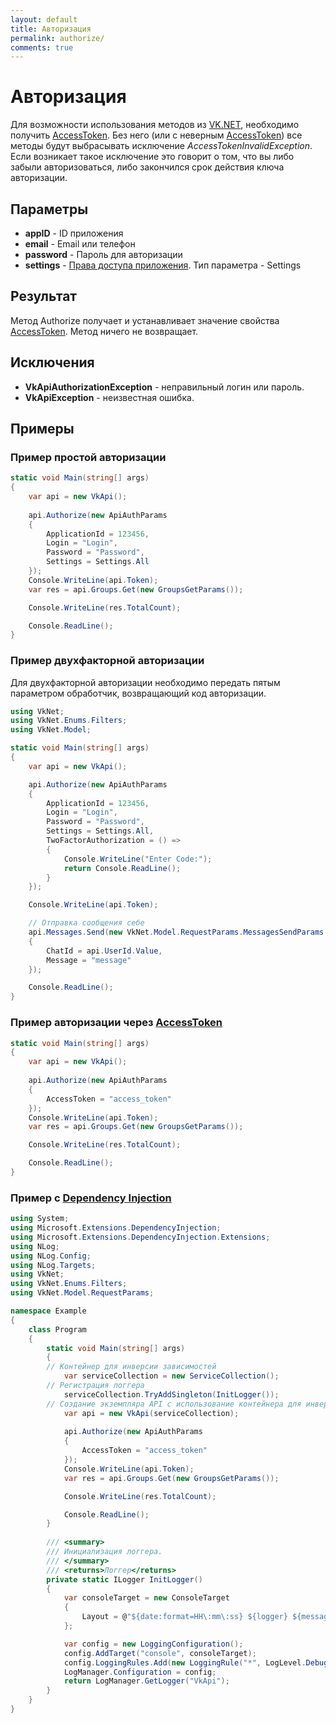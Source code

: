 ```yaml
---
layout: default
title: Авторизация
permalink: authorize/
comments: true
---
```

# Авторизация
Для возможности использования методов из [VK.NET](http://vknet.github.io/vk), необходимо получить [AccessToken](https://goo.gl/N2gpoV). Без него (или с неверным [AccessToken](https://goo.gl/N2gpoV)) все методы будут выбрасывать исключение *AccessTokenInvalidException*. Если возникает такое исключение это говорит о том, что вы либо забыли авторизоваться, либо закончился срок действия ключа авторизации.

## Параметры
+ **appID** - ID приложения
+ **email** - Email или телефон
+ **password** - Пароль для авторизации
+ **settings** - [Права доступа приложения](https://vk.com/dev/permissions). Тип параметра - Settings

## Результат
Метод Authorize получает и устанавливает значение свойства [AccessToken](https://goo.gl/N2gpoV). Метод ничего не возвращает.

## Исключения
+ **VkApiAuthorizationException** - неправильный логин или пароль.
+ **VkApiException** - неизвестная ошибка.

## Примеры

### Пример простой авторизации
```csharp
static void Main(string[] args)
{
	var api = new VkApi();
	
	api.Authorize(new ApiAuthParams
	{
		ApplicationId = 123456,
		Login = "Login",
		Password = "Password",
		Settings = Settings.All
	});
	Console.WriteLine(api.Token);
	var res = api.Groups.Get(new GroupsGetParams());

	Console.WriteLine(res.TotalCount);

	Console.ReadLine();
}

```

### Пример двухфакторной авторизации
Для двухфакторной авторизации необходимо передать пятым параметром обработчик, возвращающий код авторизации.

```csharp
using VkNet;
using VkNet.Enums.Filters;
using VkNet.Model;

static void Main(string[] args)
{
    var api = new VkApi();

    api.Authorize(new ApiAuthParams
    {
        ApplicationId = 123456,
        Login = "Login",
        Password = "Password",
        Settings = Settings.All,
        TwoFactorAuthorization = () =>
        {
            Console.WriteLine("Enter Code:");
            return Console.ReadLine();
        }
    });

    Console.WriteLine(api.Token);

    // Отправка сообщения себе
    api.Messages.Send(new VkNet.Model.RequestParams.MessagesSendParams
    {
        ChatId = api.UserId.Value,
        Message = "message"
    });

    Console.ReadLine();
}
```

### Пример авторизации через [AccessToken](https://goo.gl/N2gpoV)
```csharp
static void Main(string[] args)
{
    var api = new VkApi();
    
    api.Authorize(new ApiAuthParams
    {
        AccessToken = "access_token"
    });
    Console.WriteLine(api.Token);
    var res = api.Groups.Get(new GroupsGetParams());

    Console.WriteLine(res.TotalCount);

    Console.ReadLine();
}
```

### Пример с [Dependency Injection](https://docs.microsoft.com/ru-ru/aspnet/core/fundamentals/dependency-injection)
```csharp
using System;
using Microsoft.Extensions.DependencyInjection;
using Microsoft.Extensions.DependencyInjection.Extensions;
using NLog;
using NLog.Config;
using NLog.Targets;
using VkNet;
using VkNet.Enums.Filters;
using VkNet.Model.RequestParams;

namespace Example
{
    class Program
    {
        static void Main(string[] args)
        {
	    // Контейнер для инверсии зависимостей
            var serviceCollection = new ServiceCollection();
	    // Регистрация логгера
            serviceCollection.TryAddSingleton(InitLogger());
	    // Создание экземпляра API с использование контейнера для инверсии зависимостей
            var api = new VkApi(serviceCollection);
            
            api.Authorize(new ApiAuthParams
            {
                AccessToken = "access_token"
            });
            Console.WriteLine(api.Token);
            var res = api.Groups.Get(new GroupsGetParams());

            Console.WriteLine(res.TotalCount);

            Console.ReadLine();
        }
        
        /// <summary>
        /// Инициализация логгера.
        /// </summary>
        /// <returns>Логгер</returns>
        private static ILogger InitLogger()
        {
            var consoleTarget = new ConsoleTarget
            {
                Layout = @"${date:format=HH\:mm\:ss} ${logger} ${message}"
            };

            var config = new LoggingConfiguration();
            config.AddTarget("console", consoleTarget);
            config.LoggingRules.Add(new LoggingRule("*", LogLevel.Debug, consoleTarget));
            LogManager.Configuration = config;
            return LogManager.GetLogger("VkApi");
        }
    }
}
```
